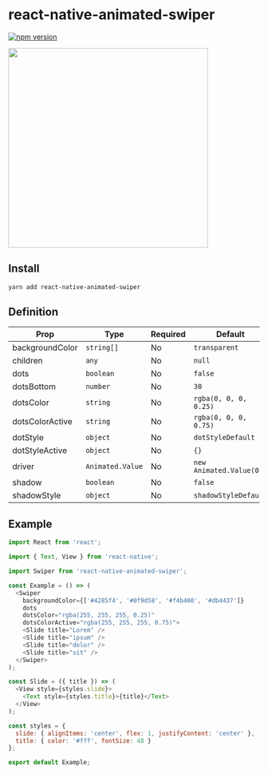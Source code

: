 # react-native-animated-swiper

[![npm version](https://badge.fury.io/js/react-native-animated-swiper.svg)](https://badge.fury.io/js/react-native-animated-swiper)

<img src="https://raw.githubusercontent.com/sonaye/react-native-animated-swiper/master/demo.gif" width="400">

## Install

```bash
yarn add react-native-animated-swiper
```

## Definition

| Prop            | Type             | Required | Default                 |
| --------------- | ---------------- | -------- | ----------------------- |
| backgroundColor | `string[]`       | No       | `transparent`           |
| children        | `any`            | No       | `null`                  |
| dots            | `boolean`        | No       | `false`                 |
| dotsBottom      | `number`         | No       | `30`                    |
| dotsColor       | `string`         | No       | `rgba(0, 0, 0, 0.25)`   |
| dotsColorActive | `string`         | No       | `rgba(0, 0, 0, 0.75)`   |
| dotStyle        | `object`         | No       | `dotStyleDefault`       |
| dotStyleActive  | `object`         | No       | `{}`                    |
| driver          | `Animated.Value` | No       | `new Animated.Value(0)` |
| shadow          | `boolean`        | No       | `false`                 |
| shadowStyle     | `object`         | No       | `shadowStyleDefault`    |

## Example

```js
import React from 'react';

import { Text, View } from 'react-native';

import Swiper from 'react-native-animated-swiper';

const Example = () => (
  <Swiper
    backgroundColor={['#4285f4', '#0f9d58', '#f4b400', '#db4437']}
    dots
    dotsColor="rgba(255, 255, 255, 0.25)"
    dotsColorActive="rgba(255, 255, 255, 0.75)">
    <Slide title="Lorem" />
    <Slide title="ipsum" />
    <Slide title="dolor" />
    <Slide title="sit" />
  </Swiper>
);

const Slide = ({ title }) => (
  <View style={styles.slide}>
    <Text style={styles.title}>{title}</Text>
  </View>
);

const styles = {
  slide: { alignItems: 'center', flex: 1, justifyContent: 'center' },
  title: { color: '#fff', fontSize: 48 }
};

export default Example;
```
